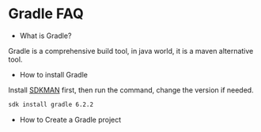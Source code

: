 # Gradle FAQ

- What is Gradle?

Gradle is a comprehensive build tool, in java world, it is a maven alternative tool.

- How to install Gradle

Install [SDKMAN](sdk-intro.md) first, then run the command, change the version if needed.

```sh 
sdk install gradle 6.2.2
```

- How to Create a Gradle project

